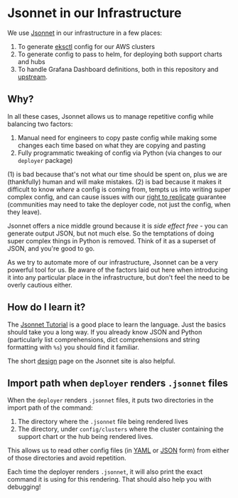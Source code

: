 # Jsonnet in our Infrastructure

We use [Jsonnet](https://jsonnet.org/) in our infrastructure in a few
places:

1. To generate [eksctl](https://eksctl.io/) config for our AWS clusters
2. To generate config to pass to helm, for deploying both support charts and hubs
3. To handle Grafana Dashboard definitions, both in this repository and [upstream](https://github.com/jupyterhub/grafana-dashboards).

## Why?

In all these cases, Jsonnet allows us to manage repetitive config while
balancing two factors:

1. Manual need for engineers to copy paste config while making some changes each time based on what they are copying and pasting
2. Fully programmatic tweaking of config via Python (via changes to our `deployer` package)

(1) is bad because that's not what our time should be spent on, plus we are (thankfully) human and will make mistakes. (2) is bad because it makes it difficult to know *where* a config is coming from, tempts us into writing super complex config, and can cause issues with our [right to replicate](https://2i2c.org/right-to-replicate/) guarantee (communities may need to take the deployer code, not just the config, when they leave).

Jsonnet offers a nice middle ground because it is *side effect free* - you can generate output JSON, but not much else. So the temptations of doing super complex things in Python is removed. Think of it as a superset of JSON, and you're good to go.

As we try to automate more of our infrastructure, Jsonnet can be a very
powerful tool for us. Be aware of the factors laid out here when introducing it into any particular place in the infrastructure, but don't feel the need to be overly cautious either.

## How do I learn it?

The [Jsonnet Tutorial](https://jsonnet.org/learning/tutorial.html) is a good
place to learn the language. Just the basics should take you a long way. If
you already know JSON and Python (particularly list comprehensions, dict comprehensions and string formatting with `%s`) you should find it familiar.

The short [design](https://jsonnet.org/articles/design.html) page on the Jsonnet
site is also helpful.

## Import path when `deployer` renders `.jsonnet` files

When the `deployer` renders `.jsonnet` files, it puts two directories in
the import path of the command:

1. The directory where the `.jsonnet` file being rendered lives
2. The directory, under `config/clusters` where the cluster containing the support chart or the hub being rendered lives.

This allows us to read other config files (in [YAML](https://jsonnet.org/ref/stdlib.html#std-parseYaml) or [JSON](https://jsonnet.org/ref/stdlib.html#std-parseJson) form) from either
of those directories and avoid repetition.

Each time the deployer renders `.jsonnet`, it will also print the exact command
it is using for this rendering. That should also help you with debugging!